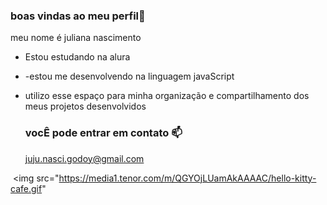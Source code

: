 ### boas vindas ao meu perfil🌹

meu nome é juliana nascimento

- Estou estudando na alura
- -estou me desenvolvendo na linguagem javaScript
- utilizo esse espaço para minha organização e compartilhamento dos meus projetos desenvolvidos

  ### vocÊ pode entrar em contato 📫

   juju.nasci.godoy@gmail.com

![]()
<img src="https://media1.tenor.com/m/QGYOjLUamAkAAAAC/hello-kitty-cafe.gif"
